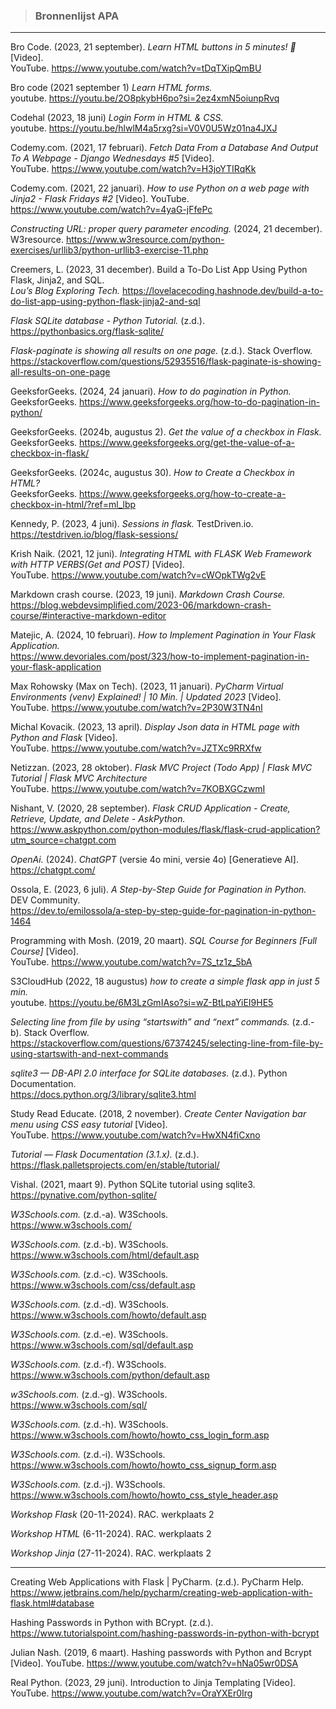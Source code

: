 > ### Bronnenlijst APA

---

Bro Code. (2023, 21 september). *Learn HTML buttons in 5 minutes! 🔘* [Video].   
YouTube. https://www.youtube.com/watch?v=tDqTXipQmBU

Bro code (2021 september 1) *Learn HTML forms.*  
youtube. https://youtu.be/2O8pkybH6po?si=2ez4xmN5oiunpRvq

Codehal (2023, 18 juni) *Login Form in HTML & CSS.*  
youtube. https://youtu.be/hlwlM4a5rxg?si=V0V0U5Wz01na4JXJ

Codemy.com. (2021, 17 februari). *Fetch Data From a Database And Output To A Webpage - Django Wednesdays #5* [Video].   
YouTube. https://www.youtube.com/watch?v=H3joYTIRqKk

Codemy.com. (2021, 22 januari). *How to use Python on a web page with Jinja2 - Flask Fridays #2* [Video]. 
YouTube. https://www.youtube.com/watch?v=4yaG-jFfePc 

*Constructing URL: proper query parameter encoding.* (2024, 21 december).  
W3resource. https://www.w3resource.com/python-exercises/urllib3/python-urllib3-exercise-11.php

Creemers, L. (2023, 31 december). Build a To-Do List App Using Python Flask, Jinja2, and SQL.  
*Lou’s Blog Exploring Tech.* https://lovelacecoding.hashnode.dev/build-a-to-do-list-app-using-python-flask-jinja2-and-sql

*Flask SQLite database - Python Tutorial.* (z.d.).  
https://pythonbasics.org/flask-sqlite/

*Flask-paginate is showing all results on one page.* (z.d.). Stack Overflow.  
https://stackoverflow.com/questions/52935516/flask-paginate-is-showing-all-results-on-one-page

GeeksforGeeks. (2024, 24 januari). *How to do pagination in Python.*  
GeeksforGeeks. https://www.geeksforgeeks.org/how-to-do-pagination-in-python/

GeeksforGeeks. (2024b, augustus 2). *Get the value of a checkbox in Flask.*  
GeeksforGeeks. https://www.geeksforgeeks.org/get-the-value-of-a-checkbox-in-flask/

GeeksforGeeks. (2024c, augustus 30). *How to Create a Checkbox in HTML?*   
GeeksforGeeks. https://www.geeksforgeeks.org/how-to-create-a-checkbox-in-html/?ref=ml_lbp

Kennedy, P. (2023, 4 juni). *Sessions in flask.* TestDriven.io.    
https://testdriven.io/blog/flask-sessions/

Krish Naik. (2021, 12 juni). *Integrating HTML with FLASK Web Framework with HTTP VERBS(Get and POST)* [Video].   
YouTube. https://www.youtube.com/watch?v=cWOpkTWg2vE

Markdown crash course. (2023, 19 juni). *Markdown Crash Course.*  
https://blog.webdevsimplified.com/2023-06/markdown-crash-course/#interactive-markdown-editor

Matejic, A. (2024, 10 februari). *How to Implement Pagination in Your Flask Application.*  
https://www.devoriales.com/post/323/how-to-implement-pagination-in-your-flask-application

Max Rohowsky (Max on Tech). (2023, 11 januari). *PyCharm Virtual Environments (venv) Explained! |  10 Min.  | Updated 2023* [Video].  
YouTube. https://www.youtube.com/watch?v=2P30W3TN4nI

Michal Kovacik. (2023, 13 april). *Display Json data in HTML page with Python and Flask* [Video].  
YouTube. https://www.youtube.com/watch?v=JZTXc9RRXfw

Netizzan. (2023, 28 oktober). *Flask MVC Project (Todo App) | Flask MVC Tutorial | Flask MVC Architecture*  
YouTube. https://www.youtube.com/watch?v=7KOBXGCzwmI

Nishant, V. (2020, 28 september). *Flask CRUD Application - Create, Retrieve, Update, and Delete - AskPython.*  
https://www.askpython.com/python-modules/flask/flask-crud-application?utm_source=chatgpt.com

*OpenAi.* (2024). *ChatGPT* (versie 4o mini, versie 4o) [Generatieve AI].  
https://chatgpt.com/

Ossola, E. (2023, 6 juli). *A Step-by-Step Guide for Pagination in Python.* DEV Community.    
https://dev.to/emilossola/a-step-by-step-guide-for-pagination-in-python-1464

Programming with Mosh. (2019, 20 maart). *SQL Course for Beginners [Full Course]* [Video].  
YouTube. https://www.youtube.com/watch?v=7S_tz1z_5bA

S3CloudHub (2022, 18 augustus) *how to create a simple flask app in just 5 min.*  
youtube. https://youtu.be/6M3LzGmIAso?si=wZ-BtLpaYiEI9HE5

*Selecting line from file by using “startswith” and “next” commands.* (z.d.-b). Stack Overflow.    
https://stackoverflow.com/questions/67374245/selecting-line-from-file-by-using-startswith-and-next-commands

*sqlite3 — DB-API 2.0 interface for SQLite databases.* (z.d.). Python Documentation.  
https://docs.python.org/3/library/sqlite3.html

Study Read Educate. (2018, 2 november). *Create Center Navigation bar menu using CSS easy tutorial* [Video].   
YouTube. https://www.youtube.com/watch?v=HwXN4fiCxno

*Tutorial — Flask Documentation (3.1.x).* (z.d.).  
https://flask.palletsprojects.com/en/stable/tutorial/

Vishal. (2021, maart 9). Python SQLite tutorial using sqlite3. 
https://pynative.com/python-sqlite/

*W3Schools.com.* (z.d.-a). W3Schools.   
https://www.w3schools.com/

*W3Schools.com.* (z.d.-b). W3Schools.  
https://www.w3schools.com/html/default.asp

*W3Schools.com.* (z.d.-c). W3Schools.  
https://www.w3schools.com/css/default.asp

*W3Schools.com.* (z.d.-d). W3Schools.  
https://www.w3schools.com/howto/default.asp

*W3Schools.com.* (z.d.-e). W3Schools.   
https://www.w3schools.com/sql/default.asp

*W3Schools.com.* (z.d.-f). W3Schools.  
https://www.w3schools.com/python/default.asp

*w3Schools.com.* (z.d.-g). W3Schools.  
https://www.w3schools.com/sql/

*W3Schools.com.* (z.d.-h). W3Schools.  
https://www.w3schools.com/howto/howto_css_login_form.asp

*W3Schools.com.* (z.d.-i). W3Schools.  
https://www.w3schools.com/howto/howto_css_signup_form.asp 

*W3Schools.com.* (z.d.-j). W3Schools.  
https://www.w3schools.com/howto/howto_css_style_header.asp

*Workshop Flask* (20-11-2024). RAC.
werkplaats 2 

*Workshop HTML* (6-11-2024). RAC.
werkplaats 2

*Workshop Jinja* (27-11-2024). RAC.
werkplaats 2 

---


Creating Web Applications with Flask | PyCharm. (z.d.). PyCharm Help. 
https://www.jetbrains.com/help/pycharm/creating-web-application-with-flask.html#database 

Hashing Passwords in Python with BCrypt. (z.d.). https://www.tutorialspoint.com/hashing-passwords-in-python-with-bcrypt 

Julian Nash. (2019, 6 maart). Hashing passwords with Python and Bcrypt [Video]. YouTube. https://www.youtube.com/watch?v=hNa05wr0DSA 

Real Python. (2023, 29 juni). Introduction to Jinja Templating [Video]. YouTube. https://www.youtube.com/watch?v=OraYXEr0Irg
